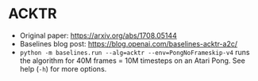 # ACKTR

- Original paper: https://arxiv.org/abs/1708.05144
- Baselines blog post: https://blog.openai.com/baselines-acktr-a2c/
- `python -m baselines.run --alg=acktr --env=PongNoFrameskip-v4` runs the algorithm for 40M frames = 10M timesteps on an Atari Pong. See help (`-h`) for more options.
